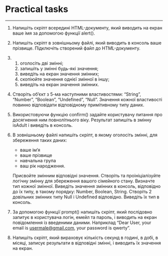# Practical tasks

---

1.  Напишіть скріпт всередині HTML-документу, який виводить на екран ваше імя за допомогою функції alert().

2.  Напишіть скріпт в зовнішньому файлі, який виводить в консоль ваше прізвище. Підключіть створений файл до HTML-документу.

3.  1. оголосіть дві змінні;
    2. запишіть у змінні будь-які значення;
    3. виведіть на екран значення змінних;
    4. скопіюйте значення однієї змінної в іншу;
    5. виведіть на екран значення змінних.

4.  Створіть об’єкт з 5-ма наступними властивостями: “String”, “Number”, “Boolean”, “Undefined”, “Null”.
    Значення кожної властивості повинно відповідати відповідному примітивному типу даних.

5.  Використовуючи функцію confirm() задайте користувачу питання про досягнення ним повнолітнього віку.
    Результат запишіть в змінну isAdult і виведіть в консоль.

6.  В зовнішньому файлі напишіть скріпт, в якому оголосіть змінні, для збереження таких даних:
    - ваше ім’я
    - ваше прізвище
    - навчальна група
    - ваш рік народження.

    Присвойте змінним відповідні значення.
    Створіть та проініціалізуйте логічну змінну для збереження вашого сімейного стану.
    Визначте тип кожної змінної.
    Виведіть значення змінних в консоль, відповідно до їх типу, в такому порядку: Number, Boolean, String.
    Створіть 2 довільних змінних типу Null і Undefined відповідно. Виведіть їх тип в консоль.

7.  За допомогою функції prompt() напишіть скріпт, який послідовно запитує в користувача логін, емейл та пароль, і виводить на екран повідомлення із введеними даними. Наприклад “Dear User, your email is usermale@gmail.com, your password is qwerty”.

8.  Напишіть скріпт, який вираховує кількість секунд в годині, в добі, в місяці, записує результати в відповідні змінні, і виводить їх значення на екран.
